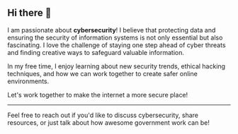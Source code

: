 ## Hi there 👋

I am passionate about **cybersecurity**! I believe that protecting data and ensuring the security of information systems is not only essential but also fascinating. I love the challenge of staying one step ahead of cyber threats and finding creative ways to safeguard valuable information.

In my free time, I enjoy learning about new security trends, ethical hacking techniques, and how we can work together to create safer online environments.

Let's work together to make the internet a more secure place!

---

Feel free to reach out if you'd like to discuss cybersecurity, share resources, or just talk about how awesome government work can be!
